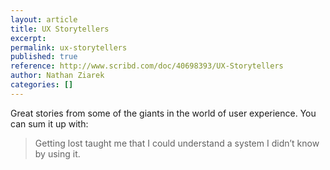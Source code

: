 ```yaml
---
layout: article
title: UX Storytellers
excerpt: 
permalink: ux-storytellers
published: true
reference: http://www.scribd.com/doc/40698393/UX-Storytellers
author: Nathan Ziarek
categories: []
---
```



Great stories from some of the giants in the world of user experience. You can sum it up with:

> Getting lost taught me that I could understand a system I didn’t know by using it.
